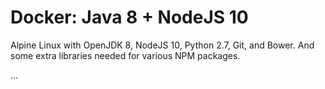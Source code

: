 # Docker: Java 8 + NodeJS 10
Alpine Linux with OpenJDK 8, NodeJS 10, Python 2.7, Git, and Bower. And some extra libraries needed for various NPM packages.

...
